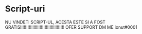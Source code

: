 # Script-uri

NU VINDETI SCRIPT-UL, ACESTA ESTE SI A FOST GRATIS!!!!!!!!!!!!!!!!!!!!!!!!!!!!!!!!!!!!
OFER SUPPORT DM ME ionut#0001
